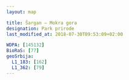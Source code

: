 ```yaml
---
layout: map

title: Šargan – Mokra gora
designation: Park prirode
last_modified_at: 2018-07-30T09:53:09+02:00

WDPA: [145132]
BioRaS: [77]
geoSrbija:
  L1_183: [162]
  L1_362: [79]
---
```

